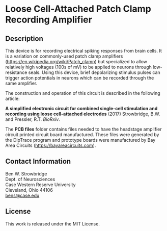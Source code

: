 # Loose Cell-Attached Patch Clamp Recording Amplifier

## Description

This device is for recording electrical spiking responses from brain cells. It is a variation on commonly-used patch clamp amplifiers (https://en.wikipedia.org/wiki/Patch_clamp) but specialized to allow relatively high voltages (100s of mV) to be applied to neurons through low-resistance seals. Using this device, brief depolarizing stimulus pulses can trigger action potentials in neurons which can be recorded through the same amplifier.

The construction and operation of this circuit is described in the following article:

**A simplified electronic circuit for combined single-cell stimulation and recording using loose cell-attached electrodes** (2017) Strowbridge, B.W. and Pressler, R.T. *BioRxiv*.

The **PCB files** folder contains files needed to have the headstage amplifier circuit printed circuit board manufactured. These files were generated by the DipTrace program and prototype boards were manufactured by Bay Area Circuits (https://bayareacircuits.com).

## Contact Information

Ben W. Strowbridge <br />
Dept. of Neurosciences <br />
Case Western Reserve University <br />
Cleveland, Ohio 44106 <br />
bens@case.edu

## License

This work is released under the MIT License. 
